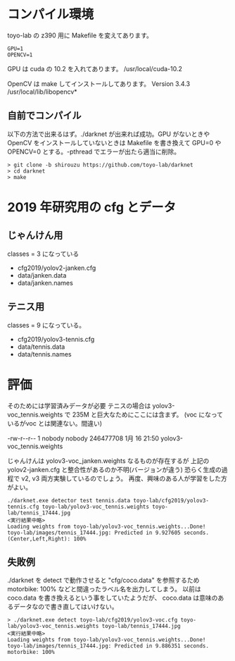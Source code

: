 # コンパイル環境
toyo-lab の z390 用に Makefile を変えてあります。

    GPU=1
    OPENCV=1

GPU は cuda の 10.2 を入れてあります。
    /usr/local/cuda-10.2

OpenCV は make してインストールしてあります。
Version 3.4.3
    /usr/local/lib/libopencv*

## 自前でコンパイル
以下の方法で出来るはず。./darknet が出来れば成功。GPU がないときや
OpenCV をインストールしていないときは Makefile を書き換えて
GPU=0 や OPENCV=0 とする。-pthread でエラーが出たら適当に削除。
```
> git clone -b shirouzu https://github.com/toyo-lab/darknet
> cd darknet
> make 
```

# 2019 年研究用の cfg とデータ

## じゃんけん用
classes = 3 になっている
- cfg2019/yolov2-janken.cfg  
- data/janken.data
- data/janken.names

## テニス用
classes = 9 になっている。
- cfg2019/yolov3-tennis.cfg  
- data/tennis.data
- data/tennis.names

# 評価
そのためには学習済みデータが必要
テニスの場合は yolov3-voc_tennis.weights で 235M と巨大なためにここには含まず。
(voc になっているがvoc とは関連ない。間違い)

-rw-r--r-- 1 nobody nobody 246477708 1月  16 21:50 yolov3-voc_tennis.weights

じゃんけんは yolov3-voc_janken.weights なるものが存在するが
上記の yolov2-janken.cfg と整合性があるのか不明(バージョンが違う)
恐らく生成の過程で v2, v3 両方実験しているのでしょう。
再度、興味のある人が学習をした方がよい。

```
./darknet.exe detector test tennis.data toyo-lab/cfg2019/yolov3-tennis.cfg toyo-lab/yolov3-voc_tennis.weights toyo-lab/tennis_17444.jpg
<実行結果中略>
Loading weights from toyo-lab/yolov3-voc_tennis.weights...Done!
toyo-lab/images/tennis_17444.jpg: Predicted in 9.927605 seconds.
(Center,Left,Right): 100%
```

## 失敗例
./darknet を detect で動作させると "cfg/coco.data" を参照するため
motorbike: 100% などと間違ったラベル名を出力してしまう。
以前は coco.data を書き換えるという事をしていたようだが、
coco.data は意味のあるデータなので書き直してはいけない。

```
> ./darknet.exe detect toyo-lab/cfg2019/yolov3-voc.cfg toyo-lab/yolov3-voc_tennis.weights toyo-lab/tennis_17444.jpg 
<実行結果中略>
Loading weights from toyo-lab/yolov3-voc_tennis.weights...Done!
toyo-lab/images/tennis_17444.jpg: Predicted in 9.886351 seconds.
motorbike: 100%
```
